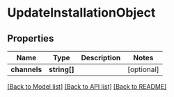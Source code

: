 # UpdateInstallationObject

## Properties
Name | Type | Description | Notes
------------ | ------------- | ------------- | -------------
**channels** | **string[]** |  | [optional] 

[[Back to Model list]](../README.md#documentation-for-models) [[Back to API list]](../README.md#documentation-for-api-endpoints) [[Back to README]](../README.md)


